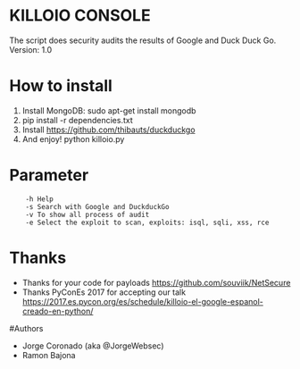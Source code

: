 # KILLOIO CONSOLE
The script does security audits the results of Google and Duck Duck Go.
Version: 1.0

# How to install
1. Install MongoDB: sudo apt-get install mongodb
2. pip install -r dependencies.txt
3. Install https://github.com/thibauts/duckduckgo
4. And enjoy! python killoio.py 

# Parameter
		-h Help
		-s Search with Google and DuckduckGo
		-v To show all process of audit
		-e Select the exploit to scan, exploits: isql, sqli, xss, rce
    
# Thanks
+ Thanks for your code for payloads https://github.com/souviik/NetSecure
+ Thanks PyConEs 2017 for accepting our talk https://2017.es.pycon.org/es/schedule/killoio-el-google-espanol-creado-en-python/

#Authors
- Jorge Coronado (aka @JorgeWebsec)
- Ramon Bajona
